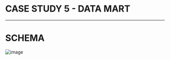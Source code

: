 # CASE STUDY 5 - DATA MART
---
# SCHEMA
![image](https://github.com/IshanOze/8-week-SQL-Challenge/assets/72873175/df6fe108-cbf9-47ff-9c21-b9d5b5071808)
